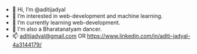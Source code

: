 - 👋 Hi, I’m @aditijadyal
- 👀 I’m interested in web-development and machine learning.
- 🌱 I’m currently learning web-development.
- 💃 I'm also a Bharatanatyam dancer.
- 📫 aditijadyal@gmail.com OR https://www.linkedin.com/in/aditi-jadyal-4a3144179/


